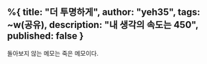 %{
title: "더 투명하게",
author: "yeh35",
tags: ~w(공유),
description: "내 생각의 속도는 450",
published: false
}
---

돌아보지 않는 메모는 죽은 메모이다.